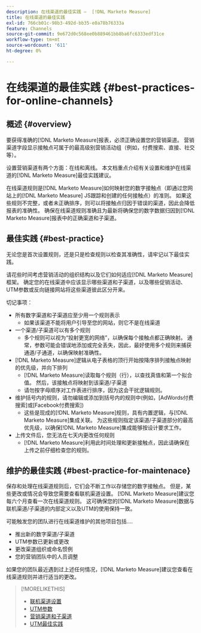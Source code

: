 ```yaml
---
description: 在线渠道的最佳实践 —  [!DNL Marketo Measure]
title: 在线渠道的最佳实践
exl-id: 766cb01c-98b3-492d-bb35-e0a78b76333a
feature: Channels
source-git-commit: 9e672d0c568ee0b889461bb8ba6fc6333edf31ce
workflow-type: tm+mt
source-wordcount: '611'
ht-degree: 0%

---
```


# 在线渠道的最佳实践 {#best-practices-for-online-channels}

## 概述 {#overview}

要获得准确的[!DNL Marketo Measure]报表，必须正确设置您的营销渠道。 营销渠道字段显示接触点可属于的最高级别营销活动组（例如，付费搜索、直接、社交等）。

设置营销渠道有两个方面：在线和离线。 本文档重点介绍有关设置和维护在线渠道的[!DNL Marketo Measure]最佳实践建议。

在线渠道规则是[!DNL Marketo Measure]如何映射您的数字接触点（即通过您网站上的[!DNL Marketo Measure] JS跟踪和创建的任何接触点）的准则。 如果这些规则不完整，或者未正确排序，则可以将接触点归因于错误的渠道，因此会降低报表的准确性。 确保在线渠道规则准确且为最新将确保您的数字数据归因到[!DNL Marketo Measure]报表中的正确渠道和子渠道。

## 最佳实践 {#best-practice}

无论您是首次设置规则，还是只是检查规则以检查其准确性，请牢记以下最佳实践。

请花些时间考虑营销活动的组织结构以及它们如何适应[!DNL Marketo Measure]框架。 确定您的在线渠道中应该显示哪些渠道和子渠道，以及哪些促销活动、UTM参数或反向链接网站将这些渠道彼此区分开来。

切记事项：

* 所有数字渠道和子渠道应至少用一个规则表示
   * 如果该渠道不能将用户引导至您的网站，则它不是在线渠道
* 一个渠道/子渠道可以有多个规则
   * 多个规则可以视为“投射更宽的网络”，以确保每个接触点都正确映射。 通常，参数可能会错误地添加或完全丢失，因此，最好使用多个规则来捕获通道/子通道，以确保映射准确性。
* [!DNL Marketo Measure]逻辑从电子表格的顶行开始按降序排列接触点映射的优先级，并向下排列
   * [!DNL Marketo Measure]读取每个规则（行），以查找真值和第一个拟合值。 然后，该接触点将映射到该渠道/子渠道
   * 请勿按字母顺序对工作表进行排序，因为这会干扰逻辑规则。
* 维护括号内的规则，请勿编辑或添加到括号内的规则中(例如，[AdWords付费搜索]或[Facebook付费搜索])
   * 这些是现成的[!DNL Marketo Measure]规则，具有内置逻辑，与[!DNL Marketo Measure]集成关联。 为这些规则指定该渠道/子渠道部分的最高优先级，以确保[!DNL Marketo Measure]集成能够按设计要求工作。
* 上传文件后，您无法在七天内更改任何规则
   * [!DNL Marketo Measure]利用此时间处理和更新接触点，因此请确保在上传之前仔细检查您的规则。

## 维护的最佳实践 {#best-practice-for-maintenace}

保存和处理在线渠道规则后，它们会不断工作以存储您的数字接触点。 但是，某些更改或情况会导致您需要查看联机渠道设置。 [!DNL Marketo Measure]建议您每六个月查看一次在线渠道规则。 这可确保您的[!DNL Marketo Measure]数据与联机渠道/子渠道的内部定义以及UTM的使用保持一致。

可能触发您的团队进行在线渠道维护的其他项目包括....

* 推出新的数字渠道/子渠道
* UTM参数已更新或更改
* 更改渠道组织或命名惯例
* 您的营销团队中的人员调整

如果您的团队最近遇到过上述任何情况，[!DNL Marketo Measure]建议您查看在线渠道规则并进行适当的更改。

>[!MORELIKETHIS]
>
>* [联机渠道设置](/help/channel-tracking-and-setup/online-channels/online-custom-channel-setup.md)
>* [UTM参数](/help/channel-tracking-and-setup/online-channels/utm-parameters.md)
>* [营销渠道和子渠道](/help/channel-tracking-and-setup/online-channels/marketing-channels-and-subchannels.md)
>* [UTM最佳实践](/help/channel-tracking-and-setup/online-channels/best-practices-for-setting-up-utm-parameters.md)
